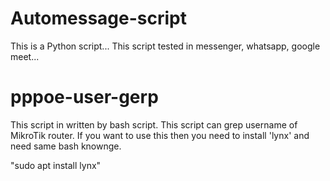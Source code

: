 # Automessage-script
This is a Python script...
This script tested in messenger, whatsapp, google meet...
# pppoe-user-gerp
This script in written by bash script. 
This script can grep username of MikroTik router.
If you want to use this then you need to install 'lynx' and need same bash knownge.


"sudo apt install lynx"
